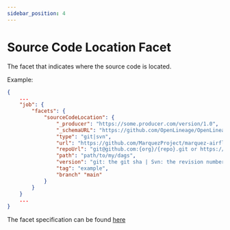 ```yaml
---
sidebar_position: 4
---
```


# Source Code Location Facet

The facet that indicates where the source code is located.

Example:

```json
{
    ...
    "job": {
        "facets": {
            "sourceCodeLocation": {
                "_producer": "https://some.producer.com/version/1.0",
                "_schemaURL": "https://github.com/OpenLineage/OpenLineage/blob/main/spec/facets/SourceCodeLocationJobFacet.json",
                "type": "git|svn",
                "url": "https://github.com/MarquezProject/marquez-airflow-quickstart/blob/693e35482bc2e526ced2b5f9f76ef83dec6ec691/dags/hello.py",
                "repoUrl": "git@github.com:{org}/{repo}.git or https://github.com/{org}/{repo}.git|svn://<your_ip>/<repository_name>",
                "path": "path/to/my/dags",
                "version": "git: the git sha | Svn: the revision number",
                "tag": "example",
                "branch" "main"
            }
        }
    }
    ...
}
```


The facet specification can be found [here](https://openlineage.io/spec/facets/1-0-0/SourceCodeLocationJobFacet.json)
